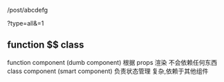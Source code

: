 
/post/abcdefg

?type=all&=1

## function $$ class
function component (dumb component) 根据 props 渲染  不会依赖任何东西
class component  (smart component)  负责状态管理 复杂,依赖于其他组件